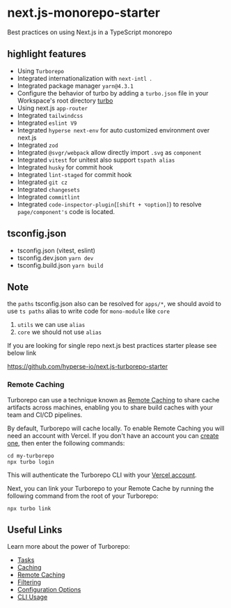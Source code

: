 # next.js-monorepo-starter

Best practices on using Next.js in a TypeScript monorepo

## highlight features

- Using `Turborepo`
- Integrated internationalization with `next-intl `.
- Integrated package manager `yarn@4.3.1`
- Configure the behavior of turbo by adding a `turbo.json` file in your Workspace's root directory [turbo](https://turbo.build/repo/docs/reference/configuration)
- Using next.js `app-router`
- Integrated `tailwindcss`
- Integrated `eslint V9`
- Integrated `hyperse next-env` for auto customized environment over next.js
- Integrated `zod`
- Integrated `@svgr/webpack` allow directly import `.svg` as `component`
- Integrated `vitest` for unitest also support `tspath alias`
- Integrated `husky` for commit hook
- Integrated `lint-staged` for commit hook
- Integrated `git cz`
- Integrated `changesets`
- Integrated `commitlint`
- Integrated `code-inspector-plugin`(`[shift + ⌥option]`) to resolve `page/component's` code is located.

## tsconfig.json

- tsconfig.json (vitest, eslint)
- tsconfig.dev.json `yarn dev`
- tsconfig.build.json `yarn build`

## Note

the `paths` tsconfig.json also can be resolved for `apps/*`, we should avoid to use `ts paths` alias to write code for `mono-module` like `core`

1. `utils` we can use `alias`
2. `core` we should not use `alias`

If you are looking for single repo next.js best practices starter please see below link

https://github.com/hyperse-io/next.js-turborepo-starter

### Remote Caching

Turborepo can use a technique known as [Remote Caching](https://turbo.build/repo/docs/core-concepts/remote-caching) to share cache artifacts across machines, enabling you to share build caches with your team and CI/CD pipelines.

By default, Turborepo will cache locally. To enable Remote Caching you will need an account with Vercel. If you don't have an account you can [create one](https://vercel.com/signup), then enter the following commands:

```
cd my-turborepo
npx turbo login
```

This will authenticate the Turborepo CLI with your [Vercel account](https://vercel.com/docs/concepts/personal-accounts/overview).

Next, you can link your Turborepo to your Remote Cache by running the following command from the root of your Turborepo:

```
npx turbo link
```

## Useful Links

Learn more about the power of Turborepo:

- [Tasks](https://turbo.build/repo/docs/core-concepts/monorepos/running-tasks)
- [Caching](https://turbo.build/repo/docs/core-concepts/caching)
- [Remote Caching](https://turbo.build/repo/docs/core-concepts/remote-caching)
- [Filtering](https://turbo.build/repo/docs/core-concepts/monorepos/filtering)
- [Configuration Options](https://turbo.build/repo/docs/reference/configuration)
- [CLI Usage](https://turbo.build/repo/docs/reference/command-line-reference)
